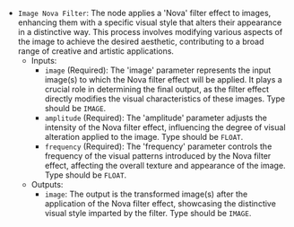 - `Image Nova Filter`: The node applies a 'Nova' filter effect to images, enhancing them with a specific visual style that alters their appearance in a distinctive way. This process involves modifying various aspects of the image to achieve the desired aesthetic, contributing to a broad range of creative and artistic applications.
    - Inputs:
        - `image` (Required): The 'image' parameter represents the input image(s) to which the Nova filter effect will be applied. It plays a crucial role in determining the final output, as the filter effect directly modifies the visual characteristics of these images. Type should be `IMAGE`.
        - `amplitude` (Required): The 'amplitude' parameter adjusts the intensity of the Nova filter effect, influencing the degree of visual alteration applied to the image. Type should be `FLOAT`.
        - `frequency` (Required): The 'frequency' parameter controls the frequency of the visual patterns introduced by the Nova filter effect, affecting the overall texture and appearance of the image. Type should be `FLOAT`.
    - Outputs:
        - `image`: The output is the transformed image(s) after the application of the Nova filter effect, showcasing the distinctive visual style imparted by the filter. Type should be `IMAGE`.
